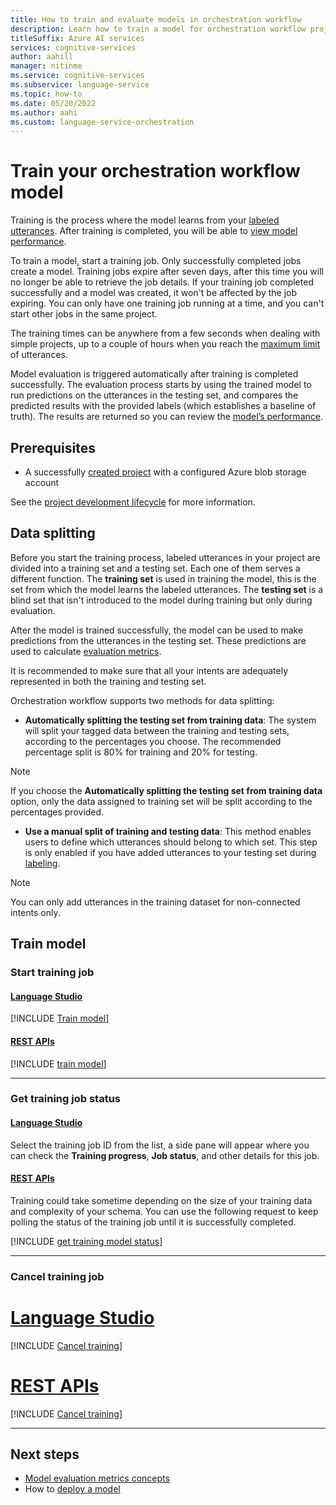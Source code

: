 ```yaml
---
title: How to train and evaluate models in orchestration workflow
description: Learn how to train a model for orchestration workflow projects.
titleSuffix: Azure AI services
services: cognitive-services
author: aahill
manager: nitinme
ms.service: cognitive-services
ms.subservice: language-service
ms.topic: how-to
ms.date: 05/20/2022
ms.author: aahi
ms.custom: language-service-orchestration
---
```


# Train your orchestration workflow model

Training is the process where the model learns from your [labeled utterances](tag-utterances.md). After training is completed, you will be able to [view model performance](view-model-evaluation.md).

To train a model, start a training job. Only successfully completed jobs create a model. Training jobs expire after seven days, after this time you will no longer be able to retrieve the job details. If your training job completed successfully and a model was created, it won't be affected by the job expiring. You can only have one training job running at a time, and you can't start other jobs in the same project. 

The training times can be anywhere from a few seconds when dealing with simple projects, up to a couple of hours when you reach the [maximum limit](../service-limits.md) of utterances.

Model evaluation is triggered automatically after training is completed successfully. The evaluation process starts by using the trained model to run predictions on the utterances in the testing set, and compares the predicted results with the provided labels (which establishes a baseline of truth). The results are returned so you can review the [model’s performance](view-model-evaluation.md).

## Prerequisites

* A successfully [created project](create-project.md) with a configured Azure blob storage account

See the [project development lifecycle](../overview.md#project-development-lifecycle) for more information.

## Data splitting

Before you start the training process, labeled utterances in your project are divided into a training set and a testing set. Each one of them serves a different function.
The **training set** is used in training the model, this is the set from which the model learns the labeled utterances. 
The **testing set** is a blind set that isn't introduced to the model during training but only during evaluation. 

After the model is trained successfully, the model can be used to make predictions from the utterances in the testing set. These predictions are used to calculate [evaluation metrics](../concepts/evaluation-metrics.md).

It is recommended to make sure that all your intents are adequately represented in both the training and testing set.

Orchestration workflow supports two methods for data splitting:

* **Automatically splitting the testing set from training data**: The system will split your tagged data between the training and testing sets, according to the percentages you choose. The recommended percentage split is 80% for training and 20% for testing. 

 > [!NOTE]
 > If you choose the **Automatically splitting the testing set from training data** option, only the data assigned to training set will be split according to the percentages provided.

* **Use a manual split of training and testing data**: This method enables users to define which utterances should belong to which set. This step is only enabled if you have added utterances to your testing set during [labeling](tag-utterances.md).

> [!Note]
> You can only add utterances in the training dataset for non-connected intents only.


## Train model 

### Start training job

#### [Language Studio](#tab/language-studio)

[!INCLUDE [Train model](../includes/language-studio/train-model.md)]

#### [REST APIs](#tab/rest-api)

[!INCLUDE [train model](../includes/rest-api/train-model.md)]

---

### Get training job status

#### [Language Studio](#tab/language-studio)

Select the training job ID from the list, a side pane will appear where you can check the **Training progress**, **Job status**, and other details for this job.

<!--:::image type="content" source="../../../media/train-pane.png" alt-text="A screenshot showing the training job details." lightbox="../../../media/train-pane.png":::-->


#### [REST APIs](#tab/rest-api)

Training could take sometime depending on the size of your training data and complexity of your schema. You can use the following request to keep polling the status of the training job until it is successfully completed.

[!INCLUDE [get training model status](../includes/rest-api/get-training-status.md)]

---
### Cancel training job

# [Language Studio](#tab/language-studio)

[!INCLUDE [Cancel training](../includes/language-studio/cancel-training.md)]

# [REST APIs](#tab/rest-api)

[!INCLUDE [Cancel training](../includes/rest-api/cancel-training.md)]

---

## Next steps
* [Model evaluation metrics concepts](../concepts/evaluation-metrics.md)
* How to [deploy a model](./deploy-model.md)
